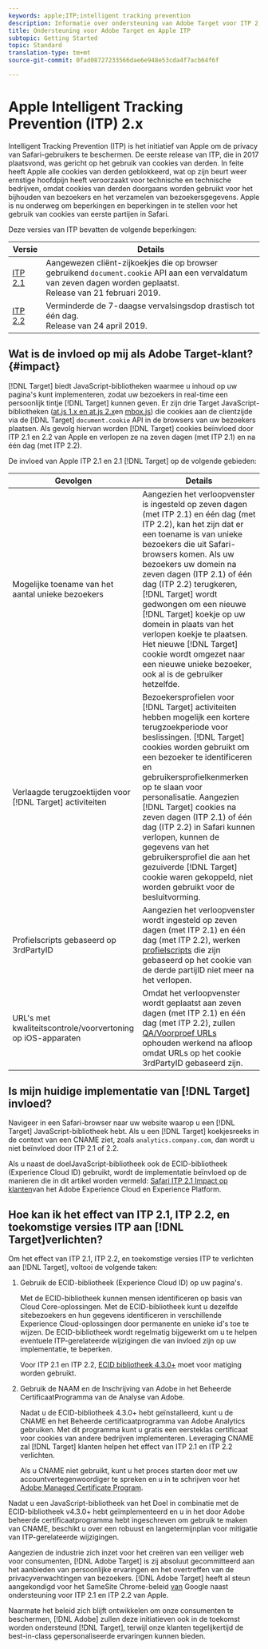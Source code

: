 ```yaml
---
keywords: apple;ITP;intelligent tracking prevention
description: Informatie over ondersteuning van Adobe Target voor ITP 2.1 en ITP 2.2 van Apple via de Experience Cloud ID-bibliotheek 4.3.
title: Ondersteuning voor Adobe Target en Apple ITP
subtopic: Getting Started
topic: Standard
translation-type: tm+mt
source-git-commit: 0fad08727233566dae6e948e53cda4f7acb64f6f

---
```



# Apple Intelligent Tracking Prevention (ITP) 2.x

Intelligent Tracking Prevention (ITP) is het initiatief van Apple om de privacy van Safari-gebruikers te beschermen. De eerste release van ITP, die in 2017 plaatsvond, was gericht op het gebruik van cookies van derden. In feite heeft Apple alle cookies van derden geblokkeerd, wat op zijn beurt weer ernstige hoofdpijn heeft veroorzaakt voor technische en technische bedrijven, omdat cookies van derden doorgaans worden gebruikt voor het bijhouden van bezoekers en het verzamelen van bezoekersgegevens. Apple is nu onderweg om beperkingen en beperkingen in te stellen voor het gebruik van cookies van eerste partijen in Safari.

Deze versies van ITP bevatten de volgende beperkingen:

| Versie | Details |
| --- | --- |
| [ITP 2.1](https://webkit.org/blog/8613/intelligent-tracking-prevention-2-1/) | Aangewezen cliënt-zijkoekjes die op browser gebruikend `document.cookie` API aan een vervaldatum van zeven dagen worden geplaatst.<br>Release van 21 februari 2019. |
| [ITP 2.2](https://webkit.org/blog/8828/intelligent-tracking-prevention-2-2/) | Verminderde de 7-daagse vervalsingsdop drastisch tot één dag.<br>Release van 24 april 2019. |

## Wat is de invloed op mij als Adobe Target-klant? {#impact}

[!DNL Target] biedt JavaScript-bibliotheken waarmee u inhoud op uw pagina&#39;s kunt implementeren, zodat uw bezoekers in real-time een persoonlijk tintje [!DNL Target] kunnen geven. Er zijn drie Target JavaScript-bibliotheken ([at.js 1.x en at.js 2.x](/help/c-implementing-target/c-implementing-target-for-client-side-web/c-how-atjs-works/how-atjs-works.md)en [mbox.js](/help/c-implementing-target/c-implementing-target-for-client-side-web/t-mbox-download/mbox-download.md)) die cookies aan de clientzijde via de [!DNL Target] `document.cookie` API in de browsers van uw bezoekers plaatsen. Als gevolg hiervan worden [!DNL Target] cookies beïnvloed door ITP 2.1 en 2.2 van Apple en verlopen ze na zeven dagen (met ITP 2.1) en na één dag (met ITP 2.2).

De invloed van Apple ITP 2.1 en 2.1 [!DNL Target] op de volgende gebieden:

| Gevolgen | Details |
| --- | --- |
| Mogelijke toename van het aantal unieke bezoekers | Aangezien het verloopvenster is ingesteld op zeven dagen (met ITP 2.1) en één dag (met ITP 2.2), kan het zijn dat er een toename is van unieke bezoekers die uit Safari-browsers komen. Als uw bezoekers uw domein na zeven dagen (ITP 2.1) of één dag (ITP 2.2) terugkeren, [!DNL Target] wordt gedwongen om een nieuwe [!DNL Target] koekje op uw domein in plaats van het verlopen koekje te plaatsen. Het nieuwe [!DNL Target] cookie wordt omgezet naar een nieuwe unieke bezoeker, ook al is de gebruiker hetzelfde. |
| Verlaagde terugzoektijden voor [!DNL Target] activiteiten | Bezoekersprofielen voor [!DNL Target] activiteiten hebben mogelijk een kortere terugzoekperiode voor beslissingen. [!DNL Target] cookies worden gebruikt om een bezoeker te identificeren en gebruikersprofielkenmerken op te slaan voor personalisatie. Aangezien [!DNL Target] cookies na zeven dagen (ITP 2.1) of één dag (ITP 2.2) in Safari kunnen verlopen, kunnen de gegevens van het gebruikersprofiel die aan het gezuiverde [!DNL Target] cookie waren gekoppeld, niet worden gebruikt voor de besluitvorming. |
| Profielscripts gebaseerd op 3rdPartyID | Aangezien het verloopvenster wordt ingesteld op zeven dagen (met ITP 2.1) en één dag (met ITP 2.2), werken [profielscripts](/help/c-target/c-visitor-profile/profile-parameters.md) die zijn gebaseerd op het cookie van de derde partijID niet meer na het verlopen. |
| URL&#39;s met kwaliteitscontrole/voorvertoning op iOS-apparaten | Omdat het verloopvenster wordt geplaatst aan zeven dagen (met ITP 2.1) en één dag (met ITP 2.2), zullen [QA/Voorproef URLs](/help/c-activities/c-activity-qa/activity-qa.md) ophouden werkend na afloop omdat URLs op het cookie 3rdPartyID gebaseerd zijn. |

## Is mijn huidige implementatie van [!DNL Target] invloed?

Navigeer in een Safari-browser naar uw website waarop u een [!DNL Target] JavaScript-bibliotheek hebt. Als u een [!DNL Target] koekjesreeks in de context van een CNAME ziet, zoals `analytics.company.com`, dan wordt u niet beïnvloed door ITP 2.1 of 2.2.

Als u naast de doelJavaScript-bibliotheek ook de ECID-bibliotheek (Experience Cloud ID) gebruikt, wordt de implementatie beïnvloed op de manieren die in dit artikel worden vermeld: [Safari ITP 2.1 Impact op klanten](https://medium.com/adobetech/safari-itp-2-1-impact-on-adobe-experience-cloud-customers-9439cecb55ac)van het Adobe Experience Cloud en Experience Platform.

## Hoe kan ik het effect van ITP 2.1, ITP 2.2, en toekomstige versies ITP aan [!DNL Target]verlichten?

Om het effect van ITP 2.1, ITP 2.2, en toekomstige versies ITP te verlichten aan [!DNL Target], voltooi de volgende taken:

1. Gebruik de ECID-bibliotheek (Experience Cloud ID) op uw pagina&#39;s.

   Met de ECID-bibliotheek kunnen mensen identificeren op basis van Cloud Core-oplossingen. Met de ECID-bibliotheek kunt u dezelfde sitebezoekers en hun gegevens identificeren in verschillende Experience Cloud-oplossingen door permanente en unieke id&#39;s toe te wijzen. De ECID-bibliotheek wordt regelmatig bijgewerkt om u te helpen eventuele ITP-gerelateerde wijzigingen die van invloed zijn op uw implementatie, te beperken.

   Voor ITP 2.1 en ITP 2.2, [ECID bibliotheek 4.3.0+](https://docs.adobe.com/content/help/en/id-service/using/release-notes/release-notes.html) moet voor matiging worden gebruikt.

1. Gebruik de NAAM en de Inschrijving van Adobe in het Beheerde CertificaatProgramma van de Analyse van Adobe.

   Nadat u de ECID-bibliotheek 4.3.0+ hebt geïnstalleerd, kunt u de CNAME en het Beheerde certificaatprogramma van Adobe Analytics gebruiken. Met dit programma kunt u gratis een eersteklas certificaat voor cookies van andere bedrijven implementeren. Leveraging CNAME zal [!DNL Target] klanten helpen het effect van ITP 2.1 en ITP 2.2 verlichten.

   Als u CNAME niet gebruikt, kunt u het proces starten door met uw accountvertegenwoordiger te spreken en u in te schrijven voor het [Adobe Managed Certificate Program](https://docs.adobe.com/content/help/en/core-services/interface/ec-cookies/cookies-first-party.html#adobe-managed-certificate-program).

Nadat u een JavaScript-bibliotheek van het Doel in combinatie met de ECID-bibliotheek v4.3.0+ hebt geïmplementeerd en u in het door Adobe beheerde certificaatprogramma hebt ingeschreven om gebruik te maken van CNAME, beschikt u over een robuust en langetermijnplan voor mitigatie van ITP-gerelateerde wijzigingen.

Aangezien de industrie zich inzet voor het creëren van een veiliger web voor consumenten, [!DNL Adobe Target] is zij absoluut gecommitteerd aan het aanbieden van persoonlijke ervaringen en het overtreffen van de privacyverwachtingen van bezoekers. [!DNL Adobe Target] heeft al steun aangekondigd voor het SameSite Chrome-beleid [van](/help/c-implementing-target/c-considerations-before-you-implement-target/c-privacy/google-chrome-samesite-cookie-policies.md) Google naast ondersteuning voor ITP 2.1 en ITP 2.2 van Apple.

Naarmate het beleid zich blijft ontwikkelen om onze consumenten te beschermen, [!DNL Adobe] zullen deze initiatieven ook in de toekomst worden ondersteund [!DNL Target], terwijl onze klanten tegelijkertijd de best-in-class gepersonaliseerde ervaringen kunnen bieden.
